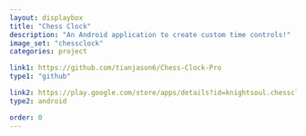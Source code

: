 ```yaml
---
layout: displaybox
title: "Chess Clock"
description: "An Android application to create custom time controls!"
image_set: "chessclock"
categories: project

link1: https://github.com/tianjason6/Chess-Clock-Pro
type1: "github"

link2: https://play.google.com/store/apps/details?id=knightsoul.chessclockv2
type2: android

order: 0
---
```

